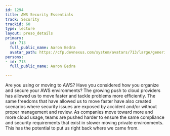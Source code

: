 ```yaml
---
id: 1294
title: AWS Security Essentials
track: Security
trackid: 60
type: lecture
layout: preso_details
primary:
  id: 713
  full_public_name: Aaron Bedra
  avatar_path: https://cfp.devnexus.com/system/avatars/713/large/generic.jpeg?1504454641
persons:
- id: 713
  full_public_name: Aaron Bedra

---
```

Are you using or moving to AWS? Have you considered how you organize and secure your AWS environments? The growing push to cloud providers has allowed us to move faster and tackle problems more efficiently. The same freedoms that have allowed us to move faster have also created scenarios where security issues are exposed by accident and/or without proper management and review. As companies move toward more and more cloud usage, teams are pushed harder to ensure the same compliance and security requirements that exist in slower moving private environments. This has the potential to put us right back where we came from.